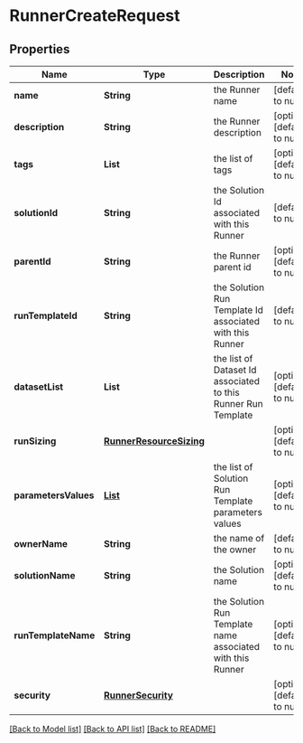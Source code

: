 # RunnerCreateRequest
## Properties

| Name | Type | Description | Notes |
|------------ | ------------- | ------------- | -------------|
| **name** | **String** | the Runner name | [default to null] |
| **description** | **String** | the Runner description | [optional] [default to null] |
| **tags** | **List** | the list of tags | [optional] [default to null] |
| **solutionId** | **String** | the Solution Id associated with this Runner | [default to null] |
| **parentId** | **String** | the Runner parent id | [optional] [default to null] |
| **runTemplateId** | **String** | the Solution Run Template Id associated with this Runner | [default to null] |
| **datasetList** | **List** | the list of Dataset Id associated to this Runner Run Template | [optional] [default to null] |
| **runSizing** | [**RunnerResourceSizing**](RunnerResourceSizing.md) |  | [optional] [default to null] |
| **parametersValues** | [**List**](RunnerRunTemplateParameterValue.md) | the list of Solution Run Template parameters values | [optional] [default to null] |
| **ownerName** | **String** | the name of the owner | [default to null] |
| **solutionName** | **String** | the Solution name | [optional] [default to null] |
| **runTemplateName** | **String** | the Solution Run Template name associated with this Runner | [optional] [default to null] |
| **security** | [**RunnerSecurity**](RunnerSecurity.md) |  | [optional] [default to null] |

[[Back to Model list]](../README.md#documentation-for-models) [[Back to API list]](../README.md#documentation-for-api-endpoints) [[Back to README]](../README.md)


